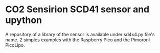 # CO2 Sensirion SCD41 sensor and upython
A repository of a library of the sensor is available under sd4x4.py file's name.
2 simples examples with the Raspberry Pico and the Pimoroni PicoLipo.

